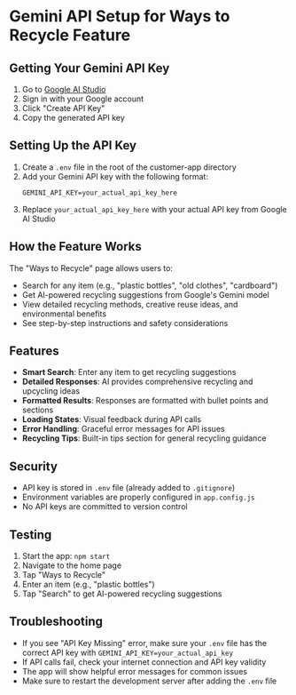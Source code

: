 # Gemini API Setup for Ways to Recycle Feature

## Getting Your Gemini API Key

1. Go to [Google AI Studio](https://makersuite.google.com/app/apikey)
2. Sign in with your Google account
3. Click "Create API Key"
4. Copy the generated API key

## Setting Up the API Key

1. Create a `.env` file in the root of the customer-app directory
2. Add your Gemini API key with the following format:
   ```
   GEMINI_API_KEY=your_actual_api_key_here
   ```
3. Replace `your_actual_api_key_here` with your actual API key from Google AI Studio

## How the Feature Works

The "Ways to Recycle" page allows users to:
- Search for any item (e.g., "plastic bottles", "old clothes", "cardboard")
- Get AI-powered recycling suggestions from Google's Gemini model
- View detailed recycling methods, creative reuse ideas, and environmental benefits
- See step-by-step instructions and safety considerations

## Features

- **Smart Search**: Enter any item to get recycling suggestions
- **Detailed Responses**: AI provides comprehensive recycling and upcycling ideas
- **Formatted Results**: Responses are formatted with bullet points and sections
- **Loading States**: Visual feedback during API calls
- **Error Handling**: Graceful error messages for API issues
- **Recycling Tips**: Built-in tips section for general recycling guidance

## Security

- API key is stored in `.env` file (already added to `.gitignore`)
- Environment variables are properly configured in `app.config.js`
- No API keys are committed to version control

## Testing

1. Start the app: `npm start`
2. Navigate to the home page
3. Tap "Ways to Recycle"
4. Enter an item (e.g., "plastic bottles")
5. Tap "Search" to get AI-powered recycling suggestions

## Troubleshooting

- If you see "API Key Missing" error, make sure your `.env` file has the correct API key with `GEMINI_API_KEY=your_actual_api_key`
- If API calls fail, check your internet connection and API key validity
- The app will show helpful error messages for common issues
- Make sure to restart the development server after adding the `.env` file 